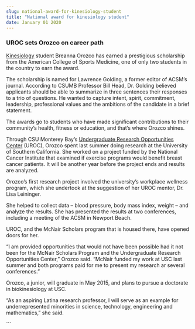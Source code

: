 ```yaml
---
slug: national-award-for-kinesiology-student
title: "National award for kinesiology student"
date: January 01 2020
---
```


 
<h3>UROC sets Orozco on career path</h3>
<p>
  <a href="https://kinesiology.csumb.edu/">Kinesiology</a> student Breanna Orozco
  has earned a prestigious scholarship from the American College of Sports
  Medicine, one of only two students in the country to earn the award.
</p>
<p>
  The scholarship is named for Lawrence Golding, a former editor of ACSM’s
  journal. According to CSUMB Professor Bill Head, Dr. Golding believed
  applicants should be able to summarize in three sentences their responses to a
  trio of questions. He wanted to capture intent, spirit, commitment,
  leadership, professional values and the ambitions of the candidate in a brief
  statement.
</p>
<p>
  The awards go to students who have made significant contributions to their
  community’s health, fitness or education, and that’s where Orozco shines.
</p>
<p>
  Through CSU Monterey Bay’s
  <a href="https://uroc.csumb.edu/"
    >Undergraduate Research Opportunities Center</a
  >
  (UROC), Orozco spent last summer doing research at the University of Southern
  California. She worked on a project funded by the National Cancer Institute
  that examined if exercise programs would benefit breast cancer patients. It
  will be another year before the project ends and results are analyzed.
</p>
<p>
  Orozco’s first research project involved the university’s workplace wellness
  program, which she undertook at the suggestion of her UROC mentor, Dr. Lisa
  Leininger.
</p>
<p>
  She helped to collect data – blood pressure, body mass index, weight – and
  analyze the results. She has presented the results at two conferences,
  including a meeting of the ACSM in Newport Beach.
</p>
<p>
  UROC, and the McNair Scholars program that is housed there, have opened doors
  for her.
</p>
<p>
  “I am provided opportunities that would not have been possible had it not been
  for the McNair Scholars Program and the Undergraduate Research Opportunities
  Center,” Orozco said. “McNair funded my work at USC last summer and both
  programs paid for me to present my research ar several conferences.”
</p>
<p>
  Orozco, a junior, will graduate in May 2015, and plans to pursue a doctorate
  in biokinesiology at USC.
</p>
<p>
  “As an aspiring Latina research professor, I will serve as an example for
  underrepresented minorities in science, technology, engineering and
  mathematics,” she said.
</p>
```
